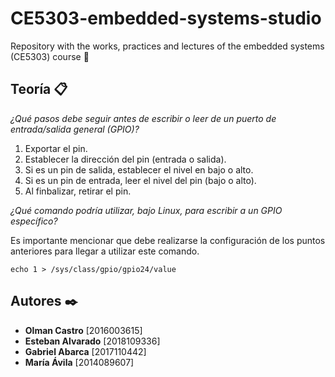 # CE5303-embedded-systems-studio
Repository with the works, practices and lectures of the embedded systems (CE5303) course 🤖

## Teoría 📋

_¿Qué pasos debe seguir antes de escribir o leer de un puerto de entrada/salida general
(GPIO)?_

1. Exportar el pin.
2. Establecer la dirección del pin (entrada o salida).
3. Si es un pin de salida, establecer el nivel en bajo o alto.
4. Si es un pin de entrada, leer el nivel del pin (bajo o alto).
5. Al finbalizar, retirar el pin.

_¿Qué comando podría utilizar, bajo Linux, para escribir a un GPIO específico?_

Es importante mencionar que debe realizarse la configuración de los puntos anteriores para llegar a utilizar este comando.

```
echo 1 > /sys/class/gpio/gpio24/value
```

## Autores ✒️

- **Olman Castro** [2016003615]
- **Esteban Alvarado** [2018109336]
- **Gabriel Abarca** [2017110442]
- **María Ávila** [2014089607]
